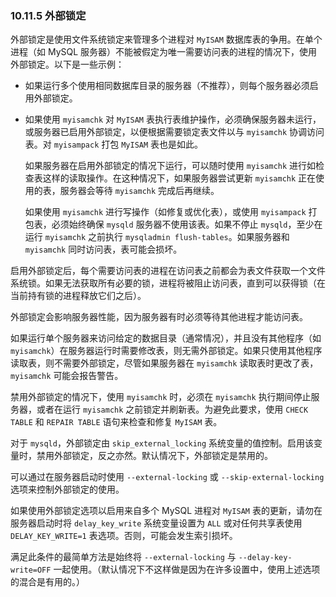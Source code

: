### 10.11.5 外部锁定

外部锁定是使用文件系统锁定来管理多个进程对 `MyISAM` 数据库表的争用。在单个进程（如 MySQL 服务器）不能被假定为唯一需要访问表的进程的情况下，使用外部锁定。以下是一些示例：

- 如果运行多个使用相同数据库目录的服务器（不推荐），则每个服务器必须启用外部锁定。

- 如果使用 `myisamchk` 对 `MyISAM` 表执行表维护操作，必须确保服务器未运行，或服务器已启用外部锁定，以便根据需要锁定表文件以与 `myisamchk` 协调访问表。对 `myisampack` 打包 `MyISAM` 表也是如此。

  如果服务器在启用外部锁定的情况下运行，可以随时使用 `myisamchk` 进行如检查表这样的读取操作。在这种情况下，如果服务器尝试更新 `myisamchk` 正在使用的表，服务器会等待 `myisamchk` 完成后再继续。

  如果使用 `myisamchk` 进行写操作（如修复或优化表），或使用 `myisampack` 打包表，必须始终确保 `mysqld` 服务器不使用该表。如果不停止 `mysqld`，至少在运行 `myisamchk` 之前执行 `mysqladmin flush-tables`。如果服务器和 `myisamchk` 同时访问表，表可能会损坏。

启用外部锁定后，每个需要访问表的进程在访问表之前都会为表文件获取一个文件系统锁。如果无法获取所有必要的锁，进程将被阻止访问表，直到可以获得锁（在当前持有锁的进程释放它们之后）。

外部锁定会影响服务器性能，因为服务器有时必须等待其他进程才能访问表。

如果运行单个服务器来访问给定的数据目录（通常情况），并且没有其他程序（如 `myisamchk`）在服务器运行时需要修改表，则无需外部锁定。如果只使用其他程序读取表，则不需要外部锁定，尽管如果服务器在 `myisamchk` 读取表时更改了表，`myisamchk` 可能会报告警告。

禁用外部锁定的情况下，使用 `myisamchk` 时，必须在 `myisamchk` 执行期间停止服务器，或者在运行 `myisamchk` 之前锁定并刷新表。为避免此要求，使用 `CHECK TABLE` 和 `REPAIR TABLE` 语句来检查和修复 `MyISAM` 表。

对于 `mysqld`，外部锁定由 `skip_external_locking` 系统变量的值控制。启用该变量时，禁用外部锁定，反之亦然。默认情况下，外部锁定是禁用的。

可以通过在服务器启动时使用 `--external-locking` 或 `--skip-external-locking` 选项来控制外部锁定的使用。

如果使用外部锁定选项以启用来自多个 MySQL 进程对 `MyISAM` 表的更新，请勿在服务器启动时将 `delay_key_write` 系统变量设置为 `ALL` 或对任何共享表使用 `DELAY_KEY_WRITE=1` 表选项。否则，可能会发生索引损坏。

满足此条件的最简单方法是始终将 `--external-locking` 与 `--delay-key-write=OFF` 一起使用。（默认情况下不这样做是因为在许多设置中，使用上述选项的混合是有用的。）